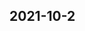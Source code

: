 
## 2021-10-2

### [<title>XGBoost GPU Support for Macbook - XGBoost</title>](https://discuss.xgboost.ai/t/xgboost-gpu-support-for-macbook/2479/3)

### [<title>XGBoost GPU Support for Macbook - XGBoost</title>](https://discuss.xgboost.ai/t/xgboost-gpu-support-for-macbook/2479/2)

### [<title>Is there a parameter that measures the quality of a split in cross validation in XGBoost? - RFC - XGBoost</title>](https://discuss.xgboost.ai/t/is-there-a-parameter-that-measures-the-quality-of-a-split-in-cross-validation-in-xgboost/2481/1)

### [<title>All my zines are now available in print!</title>](https://jvns.ca/blog/2021/10/02/all-my-zines-are-now-available-in-print/)